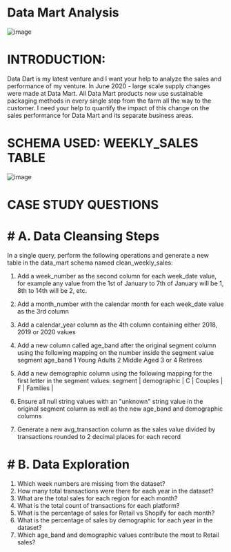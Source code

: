  # Data Mart Analysis
 ![image](https://github.com/Royalsivm/DataMart-Case-Study-SQL-/assets/153700930/345a0727-aadf-4e5b-8899-ccdb2f9ee080)

  # INTRODUCTION:
Data Dart is my latest venture and I want your help to analyze the sales and performance of my venture. In June 2020 - large scale supply changes were made at Data Mart. All Data Mart products now use sustainable packaging methods in every single step from the farm all the way to the customer.
I need your help to quantify the impact of this change on the sales performance for Data Mart and its separate business areas.

# SCHEMA USED: WEEKLY_SALES TABLE
![image](https://github.com/Royalsivm/DataMart-Case-Study-SQL-/assets/153700930/c9073227-7767-4afc-941c-6225fa0fb095)

# CASE STUDY QUESTIONS

 # # A. Data Cleansing Steps
In a single query, perform the following operations and generate a new table in the data_mart schema named clean_weekly_sales:
1.	Add a week_number as the second column for each week_date value, for example any value from the 1st of January to 7th of January will be 1, 8th to 14th will be 2, etc.
2.	Add a month_number with the calendar month for each week_date value as the 3rd column
3.	Add a calendar_year column as the 4th column containing either 2018, 2019 or 2020 values
4.	Add a new column called age_band after the original segment column using the following mapping on the number inside the segment value
segment	age_band
1	Young Adults
2	Middle Aged
3 or 4	Retirees
5.	Add a new demographic column using the following mapping for the first letter in the segment values:
segment | demographic |
C | Couples |
F | Families |

6.	Ensure all null string values with an "unknown" string value in the original segment column as well as the new age_band and demographic columns
7.	Generate a new avg_transaction column as the sales value divided by transactions rounded to 2 decimal places for each record


# # B. Data Exploration
1.	Which week numbers are missing from the dataset?
2.	How many total transactions were there for each year in the dataset?
3.	What are the total sales for each region for each month?
4.	What is the total count of transactions for each platform?
5.	What is the percentage of sales for Retail vs Shopify for each month?
6.	What is the percentage of sales by demographic for each year in the dataset?
7.	Which age_band and demographic values contribute the most to Retail sales?

